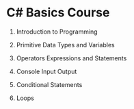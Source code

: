 C# Basics Course
================

01. Introduction to Programming

02. Primitive Data Types and Variables

03. Operators Expressions and Statements

04. Console Input Output

05. Conditional Statements

06. Loops
